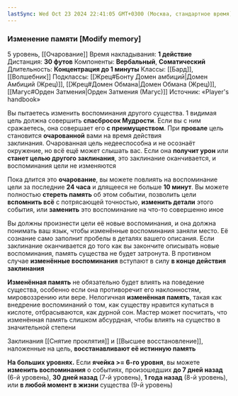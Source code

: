 ```yaml
---
lastSync: Wed Oct 23 2024 22:41:05 GMT+0300 (Москва, стандартное время)
---
```

### Изменение памяти [Modify memory]

5 уровень, [[Очарование]]
Время накладывания: **1 действие**
Дистанция: **30 футов**
Компоненты: **Вербальный**, **Соматический**
Длительность: **Концентрация до 1 минуты**
Классы: [[Бард]], [[Волшебник]]
Подклассы: [[Жрец#Бонту Домен амбиций|Домен Амбиций (Жрец)]], [[Жрец#Домен Обмана|Домен Обмана (Жрец)]], [[Магус#Орден Затмения|Орден Затмения (Магус)]]
Источник: «Player's handbook»

Вы пытаетесь изменить воспоминания другого существа. 1 видимая цель должна совершить **спасбросок Мудрости**. Если вы с ним сражаетесь, она совершает его **с преимуществом**. При **провале** цель становится **очарованной** вами на время действия заклинания. Очарованная цель недееспособна и не осознаёт окружение, но всё ещё может слышать вас. Если она **получит урон** или **станет целью другого заклинания**, это заклинание оканчивается, и воспоминания цели не изменяются

Пока длится это **очарование**, вы можете повлиять на воспоминание цели за последние **24 часа** и длящееся не больше **10 минут**. Вы можете полностью **стереть память** об этом событии, позволить цели **вспомнить всё** с потрясающей точностью, **изменить детали** этого события, или **заменить** это воспоминание на что-то совершенно иное

Вы должны произнести цели её новые воспоминания, и она должна понимать ваш язык, чтобы изменённые воспоминания заняли место. Её сознание само заполнит пробелы в деталях вашего описания. Если заклинание оканчивается до того как вы закончите описывать новые воспоминания, память существа не будет затронута. В противном случае **изменённые воспоминания** вступают в силу **в конце действия заклинания**

**Изменённая память** не обязательно будет влиять на поведение существа, особенно если она противоречит его наклонностям, мировоззрению или вере. Нелогичная **изменённая память**, такая как внедрение воспоминаний о том, как существу нравится купаться в кислоте, отбрасываются, как дурной сон. Мастер может посчитать, что изменённая память слишком абсурдная, чтобы влиять на существо в значительной степени

Заклинания [[Снятие проклятия]] и [[Высшее восстановление]], наложенные на цель, **восстанавливают её истинную память**

**На больших уровнях.** Если **ячейка >= 6-го уровня**, вы можете **изменить воспоминания** о событиях, произошедших **до 7 дней назад** (6-й уровень), **30 дней назад** (7-й уровень), **1 года назад** (8-й уровень), или **в любой момент в жизни** существа (9-й уровень)